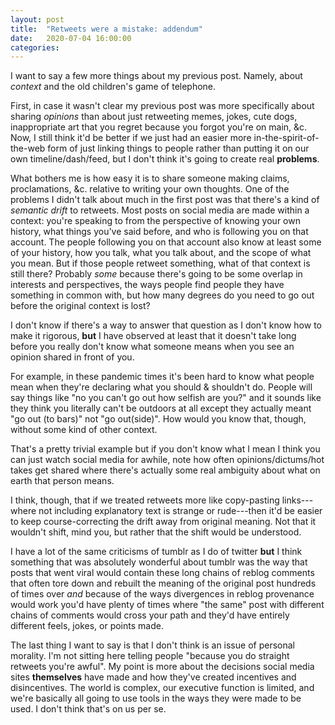 ```yaml
---
layout: post
title:  "Retweets were a mistake: addendum"
date:   2020-07-04 16:00:00
categories:
---
```


I want to say a few more things about my previous post. Namely, about *context* and the old children's game of telephone.

First, in case it wasn't clear my previous post was more specifically about sharing *opinions* than about just retweeting memes, jokes, cute dogs, inappropriate art that you regret because you forgot you're on main, &c. Now, I still think it'd be better if we just had an easier more in-the-spirit-of-the-web form of just linking things to people rather than putting it on our own timeline/dash/feed, but I don't think it's going to create real **problems**. 

What bothers me is how easy it is to share someone making claims, proclamations, &c. relative to writing your own thoughts. One of the problems I didn't talk about much in the first post was that there's a kind of *semantic drift* to retweets. Most posts on social media are made within a context: you're speaking to from the perspective of knowing your own history, what things you've said before, and who is following you on that account. The people following you on that account also know at least some of your history, how you talk, what you talk about, and the scope of what you mean. But if those people retweet something, what of that context is still there? Probably *some* because there's going to be some overlap in interests and perspectives, the ways people find people they have something in common with, but how many degrees do you need to go out before the original context is lost?

I don't know if there's a way to answer that question as I don't know how to make it rigorous, **but** I have observed at least that it doesn't take long before you really don't know what someone means when you see an opinion shared in front of you.

For example, in these pandemic times it's been hard to know what people mean when they're declaring what you should & shouldn't do. People will say things like "no you can't go out how selfish are you?" and it sounds like they think you literally can't be outdoors at all except they actually meant "go out (to bars)" not "go out(side)". How would you know that, though, without some kind of other context. 

That's a pretty trivial example but if you don't know what I mean I think you can just watch social media for awhile, note how often opinions/dictums/hot takes get shared where there's actually some real ambiguity about what on earth that person means. 

I think, though, that if we treated retweets more like copy-pasting links---where not including explanatory text is strange or rude---then it'd be easier to keep course-correcting the drift away from original meaning. Not that it wouldn't shift, mind you, but rather that the shift would be understood.

I have a lot of the same criticisms of tumblr as I do of twitter **but** I think something that was absolutely wonderful about tumblr was the way that posts that went viral would contain these long chains of reblog comments that often tore down and rebuilt the meaning of the original post hundreds of times over *and* because of the ways divergences in reblog provenance would work you'd have plenty of times where "the same" post with different chains of comments would cross your path and they'd have entirely different feels, jokes, or points made.

The last thing I want to say is that I don't think is an issue of personal morality. I'm not sitting here telling people "because you do straight retweets you're awful". My point is more about the decisions social media sites **themselves** have made and how they've created incentives and disincentives. The world is complex, our executive function is limited, and we're basically all going to use tools in the ways they were made to be used. I don't think that's on us per se.


